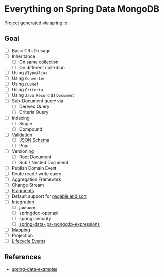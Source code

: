# Everything on Spring Data MongoDB

Project generated via [spring.io](https://start.spring.io/#!type=gradle-project&language=java&platformVersion=2.7.2&packaging=jar&jvmVersion=17&groupId=com.bwgjoseph&artifactId=spring-data-mongo-everything&name=spring-data-mongo-everything&description=Everything%20on%20Spring%20Data%20Mongo&packageName=com.bwgjoseph.spring-data-mongo-everything&dependencies=devtools,lombok,configuration-processor,web,data-mongodb)

## Goal

- [ ] Basic CRUD usage
- [ ] Inheritance
  - [ ] On same collection
  - [ ] On different collection
- [ ] Using `@TypeAlias`
- [ ] Using `Converter`
- [ ] Using `@DBRef`
- [ ] Using `Criteria`
- [ ] Using `Java Record` as `Document`
- [ ] Sub-Document query via
  - [ ] Derived Query
  - [ ] Criteria Query
- [ ] Indexing
  - [ ] Single
  - [ ] Compound
- [ ] Validation
  - [ ] [JSON Schema](https://docs.spring.io/spring-data/mongodb/docs/current/reference/html/#mongo.jsonSchema)
  - [ ] Pojo
- [ ] Versioning
  - [ ] Root Document
  - [ ] Sub / Nested Document
- [ ] Publish Domain Event
- [ ] Route read / write query
- [ ] Aggregation Framework
- [ ] Change Stream
- [ ] [Fragments](https://docs.spring.io/spring-data/mongodb/docs/current/reference/html/#repositories.single-repository-behavior)
- [ ] Default support for [pagable and sort](https://docs.spring.io/spring-data/mongodb/docs/current/reference/html/#core.web.basic.paging-and-sorting)
- [ ] Integration
  - [ ] jackson
  - [ ] springdoc-openapi
  - [ ] spring-security
  - [ ] [spring-data-jpa-mongodb-expressions](https://github.com/mhewedy/spring-data-jpa-mongodb-expressions)
- [ ] [Mapping](https://docs.spring.io/spring-data/mongodb/docs/current/reference/html/#mapping-chapter)
- [ ] Projection
- [ ] [Lifecycle Events](https://docs.spring.io/spring-data/mongodb/docs/current/reference/html/#mongodb.mapping-usage.events)

## References

- [spring-data-examples](https://github.com/spring-projects/spring-data-examples)